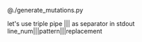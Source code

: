 @./generate_mutations.py

let's use triple pipe ||| as separator in stdout
line_num|||pattern|||replacement
